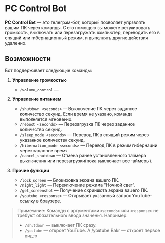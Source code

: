 # PC Control Bot

**PC Control Bot** — это телеграм-бот, который позволяет управлять вашим ПК через команды. С его помощью вы можете регулировать громкость, выключать или перезагружать компьютер, переводить его в спящий или гибернационный режим, и выполнять другие действия удаленно.

## Возможности

Бот поддерживает следующие команды:

1. **Управление громкостью**
   - `/volume_control` —

2. **Управление питанием**
   - `/shutdown <seconds>` — Выключение ПК через заданное количество секунд. Если время не указано, команда выполняется мгновенно.
   - `/reboot <seconds>` — Перезагрузка ПК через заданное количество секунд.
   - `/sleep_mode <seconds>` — Перевод ПК в спящий режим через указанное количество секунд.
   - `/hibernation_mode <seconds>` — Перевод ПК в режим гибернации через заданное время.
   - `/cancel_shutdown` — Отмена ранее установленного таймера выключения или перезагрузки(пока выключает все таймеры).

3. **Прочие функции**
   - `/lock_screen` — Блокировка экрана вашего ПК.
   - `/night_light` — Переключение режима "Ночной свет".
   - `/get_screenshot` — Получение скриншота экрана вашего ПК.
   - `/youtube <response>` — Открывает указанный запрос YouTube-ссылку в браузере.

> Примечание: Команды с аргументами `<seconds>` или `<response>` не требуют обязательного ввода значения. Например:
> - `/shutdown` — выключает ПК сразу.
> - `/youtube` — откроет YouTube. А /youtube Bakr — откроет первое видео
